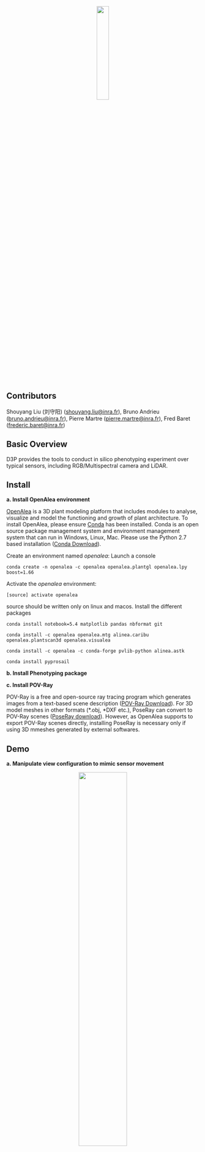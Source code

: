 <p align="center"><img width=25% src="https://user-images.githubusercontent.com/6087486/51623212-7dc1e700-1f38-11e9-86ac-a4041dae99b3.png"></p>

## Contributors
Shouyang Liu (刘守阳)  (shouyang.liu@inra.fr),
Bruno Andrieu (bruno.andrieu@inra.fr),
Pierre Martre (pierre.martre@inra.fr),
Fred Baret    (frederic.baret@inra.fr)

## Basic Overview
D3P provides the tools to conduct in silico phenotyping experiment over typical sensors, including RGB/Multispectral camera and LiDAR.

## Install
**a. Install OpenAlea environment**

[OpenAlea](http://openalea.gforge.inria.fr/dokuwiki/doku.php) is a 3D plant modeling platform that includes modules to analyse, visualize and model the functioning and growth of plant architecture. To install OpenAlea, please ensure [Conda](https://conda.io) has been installed. Conda is an open source package management system and environment management system that can run in Windows, Linux, Mac.  Please use the Python 2.7 based installation ([Conda Download](https://conda.io/miniconda.html)).

Create an environment named *openalea*:
Launch a console
    
    conda create -n openalea -c openalea openalea.plantgl openalea.lpy boost=1.66

Activate the *openalea* environment:

    [source] activate openalea

source should be written only on linux and macos.
Install the different packages

    conda install notebook=5.4 matplotlib pandas nbformat git

    conda install -c openalea openalea.mtg alinea.caribu openalea.plantscan3d openalea.visualea 

    conda install -c openalea -c conda-forge pvlib-python alinea.astk
    
    conda install pyprosail
    
**b. Install Phenotyping package** 


**c. Install POV-Ray**

POV-Ray is a free and open-source ray tracing program which generates images from a text-based scene description ([POV-Ray Download](http://www.povray.org/download/)). For 3D model meshes in other formats (*.obj, *DXF etc.), PoseRay can convert to POV-Ray scenes ([PoseRay download](https://sites.google.com/site/poseray/)). However, as OpenAlea supports to export POV-Ray scenes directly, installing PoseRay is necessary only if using 3D mmeshes generated by external softwares.

## Demo
**a. Manipulate view configuration to mimic sensor movement**

<p align="center"><img width=50% src="https://user-images.githubusercontent.com/6087486/51630522-a94dcd00-1f4a-11e9-82e4-1b18fad68ef0.gif"></p>

**b. Change Light condition**

<p align="center"><img width=50% src="https://user-images.githubusercontent.com/6087486/51639055-45360380-1f60-11e9-993b-242ee70c7ad9.gif"></p>

## Citation
If you use material here, please consider to cite the following paper:

## License
This project is licensed under the MIT License - see the [LICENSE.md](LICENSE.md) file for details

## Acknowledgement
Thanks a lot for help from:
Chistophe pardal   (christophe.pradal@inria.fr),
Fredieric Boudon   (frederic.boudon@cirad.fr),
Christian Fournier (christian.fournier@supagro.inra.fr)
